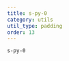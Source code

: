 ```yaml
---
title: s-py-0
category: utils
util_type: padding
order: 13
---
```

<div class="s-py-0">
  <code>s-py-0</code>
</div>